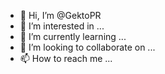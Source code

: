 - 👋 Hi, I’m @GektoPR
- 👀 I’m interested in ...
- 🌱 I’m currently learning ...
- 💞️ I’m looking to collaborate on ...
- 📫 How to reach me ...

<!---
GektoPR/GektoPR is a ✨ special ✨ repository because its `README.md` (this file) appears on your GitHub profile.
You can click the Preview link to take a look at your changes.
--->
